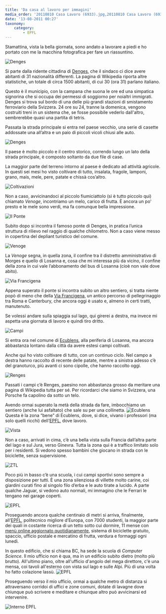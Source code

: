 ```yaml
---
title: 'Da casa al lavoro per immagini'
media_order: '20110810 Casa Lavoro (6933).jpg,20110810 Casa Lavoro (6936).jpg,20110810 Casa Lavoro (6937).jpg,20110810 Casa Lavoro (6940).jpg,20110810 Casa Lavoro (6941).jpg,20110810 Casa Lavoro (6942).jpg,20110810 Casa Lavoro (6947).jpg,20110810 Casa Lavoro (6954).jpg,20110810 Casa Lavoro (6961).jpg,20110810 Casa Lavoro (6962).jpg,20110810 Casa Lavoro (6964).jpg,20110810 Casa Lavoro (6971).jpg,20110810 Casa Lavoro (6974).jpg,20110810 Casa Lavoro (6973).jpg'
date: '13-08-2011 00:27'
taxonomy:
    category:
        - EPFL
---
```


Stamattina, vista la bella giornata, sono andato a lavorare a piedi e ho portato con me la macchina fotografica per fare un riassuntino.

![Denges](20110810%20Casa%20Lavoro%20%286933%29.jpg)

Si parte dalla ridente cittadina di [Denges](http://en.wikipedia.org/wiki/Denges), che il sindaco ci dice avere abitanti di 31 nazionalità differenti. La pagina di Wikipedia riporta altre statistiche, un totale di circa 1500 abitanti, di cui 30 (ora 31) parlano italiano.

Questo è il municipio, con la campana che suona le ore ed una simpatica signorina che si occupa dei permessi di soggiorno per noialtri immigrati. Denges si trova sul bordo di una delle più grandi stazioni di smistamento ferroviario della Svizzera. 24 ore su 24, tranne la domenica, vengono costruiti treni in un sistema che, se fosse possibile vederlo dall'altro, sembrerebbe quasi una partita di tetris.

Passata la strada principale si entra nel paese vecchio, una serie di casette addossate una all’altra e un paio di piccoli vicoli chiusi alle auto.

![Denges](20110810%20Casa%20Lavoro%20%286936%29.jpg)

Il paese è molto piccolo e il centro storico, correndo lungo un lato della strada principale, è composto soltanto da due file di case.

La maggior parte del terreno intorno al paese è dedicato ad attività agricole. In questi sei mesi ho visto coltivare di tutto, insalata, fragole, lamponi, grano, mais, mele, pere, patate e chissà cos’altro.

![Coltivazioni](20110810%20Casa%20Lavoro%20%286937%29.jpg)

Non a caso, avvicinandoci al piccolo fiumiciattolo (sì è tutto piccolo qui) chiamato *Venoge*, incontriamo un melo, carico di frutta.
È ancora un po' presto e le mele sono verdi, ma fa comunque bella impressione.

![Il Ponte](20110810%20Casa%20Lavoro%20%286940%29.jpg)

Subito dopo si incontra il famoso ponte di Denges, in pratica l’unica struttura di rilievo nel raggio di qualche chilometro. Non a caso viene messo in copertina del depliant turistico del comune.

![Venoge](20110810%20Casa%20Lavoro%20%286941%29.jpg)

La *Venoge* segna, in quella zona, il confine tra il distretto amministrativo di Morges e quello di Losanna e, cosa che mi interessa più da vicino, il confine della zona in cui vale l’abbonamento del bus di Losanna (cioè non vale dove abito).

![Via Francigena](20110810%20Casa%20Lavoro%20%286942%29.jpg)

Appena superato il ponte si incontra subito un altro sentiero, si tratta niente popò di meno che della [Via Francigena](http://it.wikipedia.org/wiki/Via_Francigena), un antico percorso di pellegrinaggio tra Roma e Canterbury, che ancora oggi è usato e, almeno in certi tratti, manutenuto.

Se volessi andare sulla spiaggia sul lago, qui girerei a destra, ma invece mi aspetta una giornata di lavoro e quindi tiro dritto.

![Campi](20110810%20Casa%20Lavoro%20%286947%29.jpg)

Si entra ora nel comune di [Ecublens](http://en.wikipedia.org/wiki/Ecublens,_Vaud), alla periferia di Losanna, ma ancora abbastanza lontano dalla città da avere estesi campi coltivati.

Anche qui ho visto coltivare di tutto, con un continuo ciclo. Nel campo a destra hanno raccolto di recente delle patate, mentre a sinistra adesso c’è del granoturco, più avanti ci sono cipolle, che hanno raccolto oggi.

![Renges](20110810%20Casa%20Lavoro%20%286954%29.jpg)

Passati i campi c’è Renges, paesino non abbastanza grosso da meritare una pagina di Wikipedia tutta per sé. Per ricordarci che siamo in Svizzera, una Porsche fa capolino da sotto un telo.

Avendo ormai superato la metà della strada da fare, imbocchiamo un sentiero (anche lui asfaltato) che sale su per una collinetta.
![Ecublens](20110810%20Casa%20Lavoro%20%286961%29.jpg)
Questa è la zona “bene” di Ecublens, dove, si dice, vivano i professori (ma solo quelli ricchi) dell’[EPFL](http://www.epfl.ch), dove lavoro.

![Vista](20110810%20Casa%20Lavoro%20%286962%29.jpg)

Non a caso, arrivati in cima, c’è una bella vista sulla Francia dall’altra parte del lago e sul Jura, verso Ginevra. Tutta la zona qui è a traffico limitato solo per i residenti. Si vedono spesso bambini che giocano in strada con le biciclette, senza supervisione.

![ZTL](20110810%20Casa%20Lavoro%20%286964%29.jpg)

Poco più in basso c’è una scuola, i cui campi sportivi sono sempre a disposizione per tutti. È una zona silenziosa di villette molto carine, coi giardini curati fino al singolo filo d’erba e le auto tirate a lucido. A parte qualche Jaguar, si vedono auto normali, mi immagino che le Ferrari le tengano nei garage coperti.

![EPFL](20110810%20Casa%20Lavoro%20%286971%29.jpg)

Proseguendo ancora qualche centinaio di metri si arriva, finalmente, all’[EPFL](http://www.epfl.ch), politecnico migliore d’Europa, con 7000 studenti, la maggior parte dei quali in costante ricerca di un tetto sotto cui dormire, 11 mense con [menù online aggiornato quotidianamente](http://restauration.epfl.ch/), sistema di biciclette gratuito, spaccio, ufficio postale e mercatino di frutta, verdura e formaggi ogni lunedì.

In questo edificio, che si chiama BC, ha sede la scuola di *Computer Science*. Il mio ufficio non è qua, ma in un edificio subito dietro (molto più brutto). All'ultimo piano, oltre all'ufficio d'angolo del mega direttore, c'è una mensa, coi tavoli all'esterno con vista sul lago e sulle Alpi. Più di una volta ho fatto colazione lassù.
![EPFL](20110810%20Casa%20Lavoro%20%286974%29.jpg)

Proseguendo verso il mio ufficio, ormai a qualche metro di distanza si attraversano corridoi di uffici e zone comuni, dotate di lavagne dove chiunque può scrivere e meditare e chiunque altro può avvicinarsi ed intervenire.

![Interno EPFL](20110810%20Casa%20Lavoro%20%286973%29.jpg)
